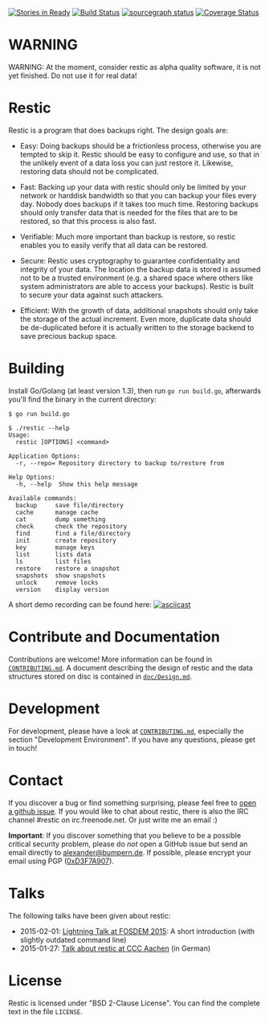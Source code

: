 [![Stories in Ready](https://badge.waffle.io/restic/restic.png?label=ready&title=Ready)](https://waffle.io/restic/restic)
[![Build Status](https://travis-ci.org/restic/restic.svg?branch=master)](https://travis-ci.org/restic/restic)
[![sourcegraph status](https://sourcegraph.com/api/repos/github.com/restic/restic/.badges/status.png)](https://sourcegraph.com/github.com/restic/restic)
[![Coverage Status](https://coveralls.io/repos/restic/restic/badge.svg)](https://coveralls.io/r/restic/restic)

WARNING
=======

WARNING: At the moment, consider restic as alpha quality software, it is not
yet finished. Do not use it for real data!

Restic
======

Restic is a program that does backups right. The design goals are:

 * Easy: Doing backups should be a frictionless process, otherwise you are
   tempted to skip it.  Restic should be easy to configure and use, so that in
   the unlikely event of a data loss you can just restore it. Likewise,
   restoring data should not be complicated.

 * Fast: Backing up your data with restic should only be limited by your
   network or harddisk bandwidth so that you can backup your files every day.
   Nobody does backups if it takes too much time. Restoring backups should only
   transfer data that is needed for the files that are to be restored, so that
   this process is also fast.

 * Verifiable: Much more important than backup is restore, so restic enables
   you to easily verify that all data can be restored.

 * Secure: Restic uses cryptography to guarantee confidentiality and integrity
   of your data. The location the backup data is stored is assumed not to be a
   trusted environment (e.g. a shared space where others like system
   administrators are able to access your backups). Restic is built to secure
   your data against such attackers.

 * Efficient: With the growth of data, additional snapshots should only take
   the storage of the actual increment. Even more, duplicate data should be
   de-duplicated before it is actually written to the storage backend to save
   precious backup space.


Building
========

Install Go/Golang (at least version 1.3), then run `go run build.go`,
afterwards you'll find the binary in the current directory:

    $ go run build.go

    $ ./restic --help
    Usage:
      restic [OPTIONS] <command>

    Application Options:
      -r, --repo= Repository directory to backup to/restore from

    Help Options:
      -h, --help  Show this help message

    Available commands:
      backup     save file/directory
      cache      manage cache
      cat        dump something
      check      check the repository
      find       find a file/directory
      init       create repository
      key        manage keys
      list       lists data
      ls         list files
      restore    restore a snapshot
      snapshots  show snapshots
      unlock     remove locks
      version    display version

A short demo recording can be found here:
[![asciicast](https://asciinema.org/a/23554.png)](https://asciinema.org/a/23554)

Contribute and Documentation
============================

Contributions are welcome! More information can be found in
[`CONTRIBUTING.md`](CONTRIBUTING.md). A document describing the design of
restic and the data structures stored on disc is contained in
[`doc/Design.md`](doc/Design.md).

Development
===========

For development, please have a look at [`CONTRIBUTING.md`](CONTRIBUTING.md),
especially the section "Development Environment". If you have any questions,
please get in touch!

Contact
=======

If you discover a bug or find something surprising, please feel free to [open a
github issue](https://github.com/restic/restic/issues/new). If you would like
to chat about restic, there is also the IRC channel #restic on
irc.freenode.net. Or just write me an email :)

**Important**: If you discover something that you believe to be a possible critical
security problem, please do *not* open a GitHub issue but send an email directly to
alexander@bumpern.de. If possible, please encrypt your email using PGP
([0xD3F7A907](https://pgp.mit.edu/pks/lookup?op=get&search=0x91A6868BD3F7A907)).

Talks
=====

The following talks have been given about restic:

 * 2015-02-01: [Lightning Talk at FOSDEM 2015](https://www.youtube.com/watch?v=oM-MfeflUZ8&t=11m40s): A short introduction (with slightly outdated command line)
 * 2015-01-27: [Talk about restic at CCC Aachen](https://videoag.fsmpi.rwth-aachen.de/?view=player&lectureid=4442#content) (in German)

License
=======

Restic is licensed under "BSD 2-Clause License". You can find the complete text
in the file `LICENSE`.
